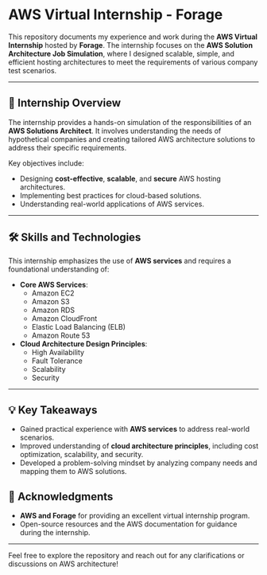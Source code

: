 # AWS Virtual Internship - Forage

This repository documents my experience and work during the **AWS Virtual Internship** hosted by **Forage**. The internship focuses on the **AWS Solution Architecture Job Simulation**, where I designed scalable, simple, and efficient hosting architectures to meet the requirements of various company test scenarios.

---

## 🌟 Internship Overview

The internship provides a hands-on simulation of the responsibilities of an **AWS Solutions Architect**. It involves understanding the needs of hypothetical companies and creating tailored AWS architecture solutions to address their specific requirements. 

Key objectives include:
- Designing **cost-effective**, **scalable**, and **secure** AWS hosting architectures.
- Implementing best practices for cloud-based solutions.
- Understanding real-world applications of AWS services.

---

## 🛠️ Skills and Technologies

This internship emphasizes the use of **AWS services** and requires a foundational understanding of:
- **Core AWS Services**:
  - Amazon EC2
  - Amazon S3
  - Amazon RDS
  - Amazon CloudFront
  - Elastic Load Balancing (ELB)
  - Amazon Route 53
- **Cloud Architecture Design Principles**:
  - High Availability
  - Fault Tolerance
  - Scalability
  - Security

---

## 💡 Key Takeaways

- Gained practical experience with **AWS services** to address real-world scenarios.
- Improved understanding of **cloud architecture principles**, including cost optimization, scalability, and security.
- Developed a problem-solving mindset by analyzing company needs and mapping them to AWS solutions.


## 🙌 Acknowledgments

- **AWS and Forage** for providing an excellent virtual internship program.
- Open-source resources and the AWS documentation for guidance during the internship.

---

Feel free to explore the repository and reach out for any clarifications or discussions on AWS architecture!
